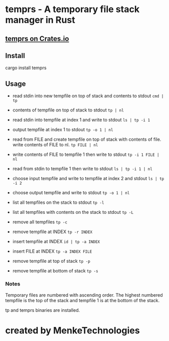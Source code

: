 # temprs - A temporary file stack manager in Rust

## [temprs on Crates.io](https://crates.io/crates/temprs)

## Install

cargo install temprs

## Usage

- read stdin into new tempfile on top of stack and contents to stdout
  ```cmd | tp```

- contents of tempfile on top of stack to stdout
  ```tp | nl```

- read stdin into tempfile at index 1 and write to stdout
  ```ls | tp -i 1```

- output tempfile at index 1 to stdout
  ```tp -o 1 | nl```

- read from FILE and create tempfile on top of stack with contents of file.  write contents of FILE to nl.
  ```tp FILE | nl```

- write contents of FILE to tempfile 1 then write to stdout
  ```tp -i 1 FILE | nl```

- read from stdin to tempfile 1 then write to stdout
  ```ls | tp -i 1 | nl```

- choose input tempfile and write to tempfile at index 2 and stdout
  ```ls | tp -i 2```

- choose output tempfile and write to stdout
  ```tp -o 1 | nl```

- list all tempfiles on the stack to stdout
  ```tp -l```

- list all tempfiles with contents on the stack to stdout
  ```tp -L```

- remove all tempfiles
  ```tp -c```

- remove tempfile at INDEX
  ```tp -r INDEX```

- insert tempfile at INDEX
  ```id | tp -a INDEX```
 
- insert FILE at INDEX
  ```tp -a INDEX FILE```
- remove tempfile at top of stack
  ```tp -p```

- remove tempfile at bottom of stack
  ```tp -s```

### Notes

Temporary files are numbered with ascending order. The highest numbered tempfile is the top of the stack and tempfile 1
is at the bottom of the stack.

tp and temprs binaries are installed.

# created by MenkeTechnologies
